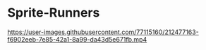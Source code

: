 # Sprite-Runners



https://user-images.githubusercontent.com/77115160/212477163-f6902eeb-7e85-42a1-8a99-da43d5e671fb.mp4

